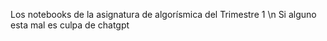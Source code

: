 Los notebooks de la asignatura de algorísmica del Trimestre 1 \n
Si alguno esta mal es culpa de chatgpt
